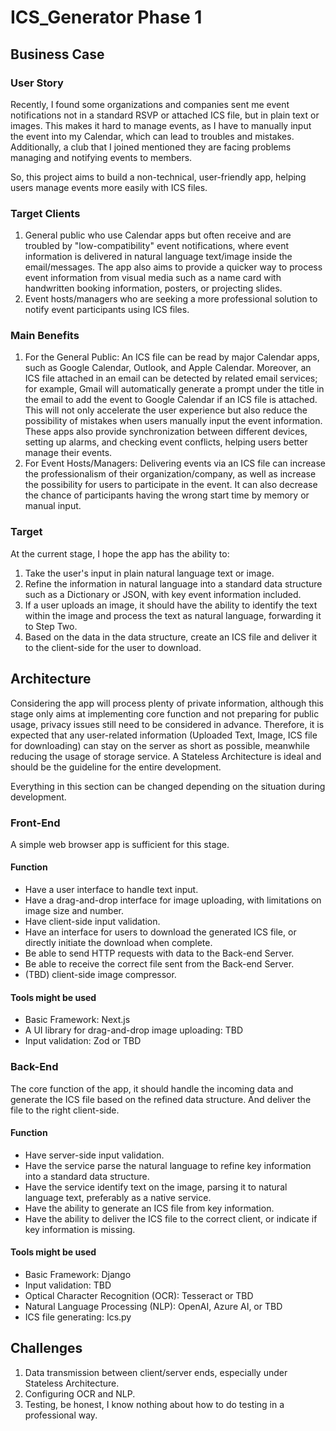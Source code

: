 # ICS_Generator Phase 1

## Business Case

### User Story

Recently, I found some organizations and companies sent me event notifications not in a standard RSVP or attached ICS file, but in plain text or images. This makes it hard to manage events, as I have to manually input the event into my Calendar, which can lead to troubles and mistakes. Additionally, a club that I joined mentioned they are facing problems managing and notifying events to members.

So, this project aims to build a non-technical, user-friendly app, helping users manage events more easily with ICS files.

### Target Clients

1. General public who use Calendar apps but often receive and are troubled by "low-compatibility" event notifications, where event information is delivered in natural language text/image inside the email/messages. The app also aims to provide a quicker way to process event information from visual media such as a name card with handwritten booking information, posters, or projecting slides.
2. Event hosts/managers who are seeking a more professional solution to notify event participants using ICS files.

### Main Benefits

1. For the General Public: An ICS file can be read by major Calendar apps, such as Google Calendar, Outlook, and Apple Calendar. Moreover, an ICS file attached in an email can be detected by related email services; for example, Gmail will automatically generate a prompt under the title in the email to add the event to Google Calendar if an ICS file is attached. This will not only accelerate the user experience but also reduce the possibility of mistakes when users manually input the event information. These apps also provide synchronization between different devices, setting up alarms, and checking event conflicts, helping users better manage their events.
2. For Event Hosts/Managers: Delivering events via an ICS file can increase the professionalism of their organization/company, as well as increase the possibility for users to participate in the event. It can also decrease the chance of participants having the wrong start time by memory or manual input.

### Target

At the current stage, I hope the app has the ability to:

1. Take the user's input in plain natural language text or image.
2. Refine the information in natural language into a standard data structure such as a Dictionary or JSON, with key event information included.
3. If a user uploads an image, it should have the ability to identify the text within the image and process the text as natural language, forwarding it to Step Two.
4. Based on the data in the data structure, create an ICS file and deliver it to the client-side for the user to download.

## Architecture

Considering the app will process plenty of private information, although this stage only aims at implementing core function and not preparing for public usage, privacy issues still need to be considered in advance. Therefore, it is expected that any user-related information (Uploaded Text, Image, ICS file for downloading) can stay on the server as short as possible, meanwhile reducing the usage of storage service. A Stateless Architecture is ideal and should be the guideline for the entire development.

Everything in this section can be changed depending on the situation during development.

### Front-End

A simple web browser app is sufficient for this stage.

#### Function

- Have a user interface to handle text input.
- Have a drag-and-drop interface for image uploading, with limitations on image size and number.
- Have client-side input validation.
- Have an interface for users to download the generated ICS file, or directly initiate the download when complete.
- Be able to send HTTP requests with data to the Back-end Server.
- Be able to receive the correct file sent from the Back-end Server.
- (TBD) client-side image compressor.

#### Tools might be used

- Basic Framework: Next.js
- A UI library for drag-and-drop image uploading: TBD
- Input validation: Zod or TBD

### Back-End

The core function of the app, it should handle the incoming data and generate the ICS file based on the refined data structure. And deliver the file to the right client-side.

#### Function

- Have server-side input validation.
- Have the service parse the natural language to refine key information into a standard data structure.
- Have the service identify text on the image, parsing it to natural language text, preferably as a native service.
- Have the ability to generate an ICS file from key information.
- Have the ability to deliver the ICS file to the correct client, or indicate if key information is missing.

#### Tools might be used

- Basic Framework: Django
- Input validation: TBD
- Optical Character Recognition (OCR): Tesseract or TBD
- Natural Language Processing (NLP): OpenAI, Azure AI, or TBD
- ICS file generating: Ics.py

## Challenges

1. Data transmission between client/server ends, especially under Stateless Architecture.
2. Configuring OCR and NLP.
3. Testing, be honest, I know nothing about how to do testing in a professional way.
